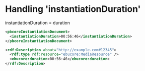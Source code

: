 # Handling 'instantiationDuration'

instantiationDuration = duration

```xml
<pbcoreInstantiationDocument>
  <instantiationDuration>00:56:46</instantiationDuration>
</pbcoreInstantiationDocument>
```


```xml
<rdf:Description about="http://example.com#12345">
  <rdf:type rdf:resource="ebucore:MediaResource" />
  <ebucore:duration>00:56:46</ebucore:duration>
</rdf:Description>
```
